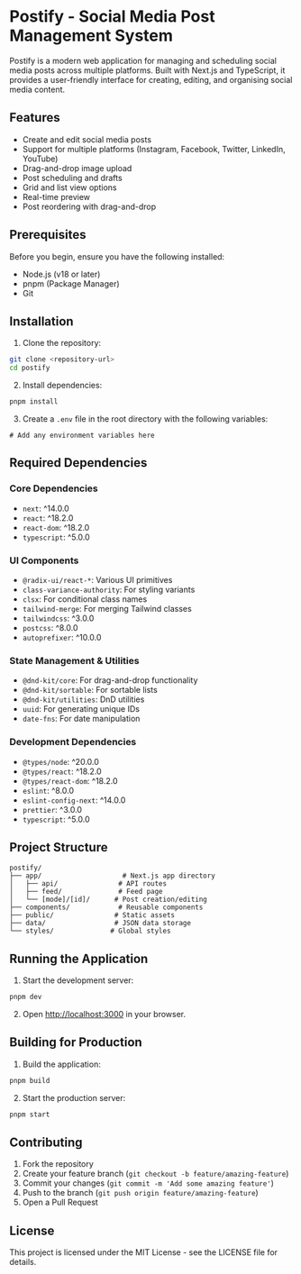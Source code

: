 # Postify - Social Media Post Management System

Postify is a modern web application for managing and scheduling social media posts across multiple platforms. Built with Next.js and TypeScript, it provides a user-friendly interface for creating, editing, and organising social media content.

## Features

- Create and edit social media posts
- Support for multiple platforms (Instagram, Facebook, Twitter, LinkedIn, YouTube)
- Drag-and-drop image upload
- Post scheduling and drafts
- Grid and list view options
- Real-time preview
- Post reordering with drag-and-drop

## Prerequisites

Before you begin, ensure you have the following installed:

- Node.js (v18 or later)
- pnpm (Package Manager)
- Git

## Installation

1. Clone the repository:
```bash
git clone <repository-url>
cd postify
```

2. Install dependencies:
```bash
pnpm install
```

3. Create a `.env` file in the root directory with the following variables:
```env
# Add any environment variables here
```

## Required Dependencies

### Core Dependencies
- `next`: ^14.0.0
- `react`: ^18.2.0
- `react-dom`: ^18.2.0
- `typescript`: ^5.0.0

### UI Components
- `@radix-ui/react-*`: Various UI primitives
- `class-variance-authority`: For styling variants
- `clsx`: For conditional class names
- `tailwind-merge`: For merging Tailwind classes
- `tailwindcss`: ^3.0.0
- `postcss`: ^8.0.0
- `autoprefixer`: ^10.0.0

### State Management & Utilities
- `@dnd-kit/core`: For drag-and-drop functionality
- `@dnd-kit/sortable`: For sortable lists
- `@dnd-kit/utilities`: DnD utilities
- `uuid`: For generating unique IDs
- `date-fns`: For date manipulation

### Development Dependencies
- `@types/node`: ^20.0.0
- `@types/react`: ^18.2.0
- `@types/react-dom`: ^18.2.0
- `eslint`: ^8.0.0
- `eslint-config-next`: ^14.0.0
- `prettier`: ^3.0.0
- `typescript`: ^5.0.0

## Project Structure

```
postify/
├── app/                    # Next.js app directory
│   ├── api/               # API routes
│   ├── feed/              # Feed page
│   └── [mode]/[id]/      # Post creation/editing
├── components/            # Reusable components
├── public/               # Static assets
├── data/                 # JSON data storage
└── styles/              # Global styles
```

## Running the Application

1. Start the development server:
```bash
pnpm dev
```

2. Open [http://localhost:3000](http://localhost:3000) in your browser.

## Building for Production

1. Build the application:
```bash
pnpm build
```

2. Start the production server:
```bash
pnpm start
```

## Contributing

1. Fork the repository
2. Create your feature branch (`git checkout -b feature/amazing-feature`)
3. Commit your changes (`git commit -m 'Add some amazing feature'`)
4. Push to the branch (`git push origin feature/amazing-feature`)
5. Open a Pull Request

## License

This project is licensed under the MIT License - see the LICENSE file for details. 